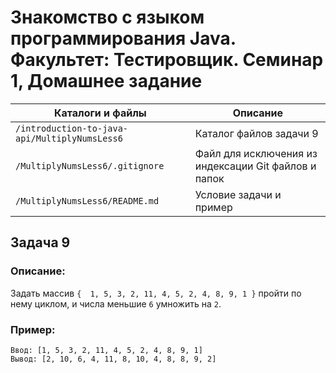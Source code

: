 # Знакомство с языком программирования Java. Факультет: Тестировщик. Семинар 1, Домашнее задание

Каталоги и файлы                              | Описание
----------------------------------------------|-----------------------------------------------------
`/introduction-to-java-api/MultiplyNumsLess6` | Каталог файлов задачи 9
`/MultiplyNumsLess6/.gitignore`               | Файл для исключения из индексации Git файлов и папок
`/MultiplyNumsLess6/README.md`                | Условие задачи и пример

## Задача 9

### Описание:

Задать массив `{  1, 5, 3, 2, 11, 4, 5, 2, 4, 8, 9, 1 }` пройти по нему циклом, и числа меньшие `6` умножить на `2`.

### Пример:

```
Ввод: [1, 5, 3, 2, 11, 4, 5, 2, 4, 8, 9, 1]
Вывод: [2, 10, 6, 4, 11, 8, 10, 4, 8, 8, 9, 2]
```

